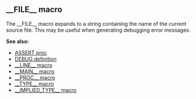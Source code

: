 ## \_\_FILE\_\_ macro


The \_\_FILE\_\_ macro expands to a string containing the name
of the current source file. This may be useful when generating debugging
error messages.

**See also:**
+   [ASSERT proc](/ref/proc/ASSERT.md) 
+   [DEBUG definition](/ref/DM/preprocessor/define/DEBUG.md) 
+   [\_\_LINE\_\_ macro](/ref/DM/preprocessor/__LINE__.md) 
+   [\_\_MAIN\_\_ macro](/ref/DM/preprocessor/__MAIN__.md) 
+   [\_\_PROC\_\_ macro](/ref/DM/preprocessor/__PROC__.md) 
+   [\_\_TYPE\_\_ macro](/ref/DM/preprocessor/__TYPE__.md) 
+   [\_\_IMPLIED_TYPE\_\_ macro](/ref/DM/preprocessor/__IMPLIED_TYPE__.md) 
